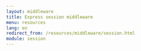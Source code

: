 ```yaml
---
layout: middleware
title: Express session middleware
menu: resources
lang: en
redirect_from: /resources/middleware/session.html
module: session
---
```

